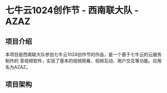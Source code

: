 # 七牛云1024创作节 - 西南联大队 - AZAZ
## 项目介绍
本项目是西南联大队参加七牛云1024创作节的作品，是一个基于七牛云的云服务制作的
音视频软件，实现了基本的视频观看、视频互动、用户交互等功能。应用名为AZAZ。
## 项目架构

